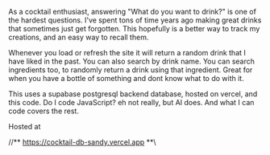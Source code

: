As a cocktail enthusiast, answering "What do you want to drink?" is one of the hardest questions. 
I've spent tons of time years ago making great drinks that sometimes just get forgotten. This hopefully is a better way to track my creations, and an easy way to recall them.

Whenever you load or refresh the site it will return a random drink that I have liked in the past.
You can also search by drink name.
You can search ingredients too, to randomly return a drink using that ingredient. Great for when you have a bottle of something and dont know what to do with it.

This uses a supabase postgresql backend database, hosted on vercel, and this code.
Do I code JavaScript? eh not really, but AI does. And what I can code covers the rest.

Hosted at 

//** https://cocktail-db-sandy.vercel.app **\\
